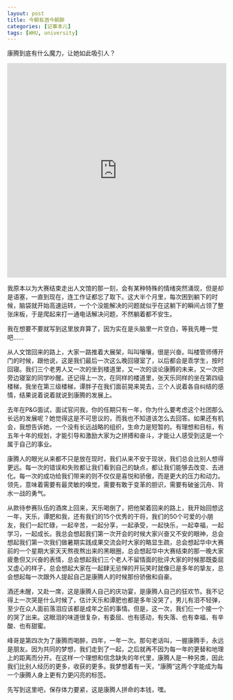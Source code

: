 ```yaml
---
layout: post
title: 今朝有酒今朝醉
categories: [记事本儿]
tags: [WHU, university]
---
```


康腾到底有什么魔力，让她如此吸引人？

<iframe src="http://player.youku.com/embed/XODczMjU4MDg=" width="510" height="498" frameborder="0" scrolling="no" webkitAllowFullScreen mozallowfullscreen allowFullScreen></iframe>

我原本以为大赛结束走出人文馆的那一刻，会有某种特殊的情绪突然涌现，但是却是语塞，一直到现在，连工作证都忘了取下。这大半个月里，每次困到躺下的时候，脑袋就开始高速运转，一个个没能解决的问题就似乎在这躺下的瞬间占领了整张床板，于是爬起来打一通电话解决问题，不然躺着都不安生。

我在想要不要就写到这里放弃算了，因为实在是头脑里一片空白，等我先睡一觉吧……

从人文馆回来的路上，大家一路推着大展架，叫叫嚷嚷，很是兴奋。叫楼管师傅开门的时候，跟他说，这是我们最后一次这么晚回寝室了，以后都会是乖学生，按时回寝。我们三个老男人又一次的坐到楼道里，又一次的谈论康腾的未来，又一次把旁边寝室的同学吵醒。还记得上一次，在同样的楼道里，张天乐同样的坐在第四级楼梯，我坐在第三级楼梯，谭胖子在我们面前晃来晃去，三个人说着各自纠结的感情，结果说着说着就说到康腾的发展上。

去年在P&G面试，面试官问我，你的任期只有一年，你为什么要考虑这个社团那么长远的发展呢？她觉得这是不可思议的，而我也不知道该怎么去回答。如果还有机会，我想告诉她，一个没有长远战略的组织，生命力是短暂的。有理想和目标，有五年十年的规划，才能引导和激励大家为之拼搏和奋斗，才能让人感受到这是一个属于自己的事业。

康腾人的眼光从来都不只是放在现时，我们从来不安于现状，我们总会比别人想得更远。每一次的错误和失败都让我们看到自己的缺点，都让我们能够去改变、去进化。每一次的成功给我们带来的则不仅仅是喜悦和骄傲，而是更大的压力和动力。领先，意味着需要有最灵敏的嗅觉，需要有敢于变革的胆识，需要有破釜沉舟、背水一战的勇气。

从款待参赛队伍的酒席上回来，天乐喝倒了，把他架着回来的路上，我开始回想这一年，天乐，谭肥和我，还有我们的15个优秀的干将，我们的50个可爱的小朋友，我们一起忙碌，一起辛苦，一起分享，一起承受，一起快乐，一起幸福，一起学习，一起成长。我总会想起我们第一次开会的时候大家兴奋又不安的眼神，总会想起我们第一次我们做暑期实践成果交流会时大家的略显生疏，总会想起华中大赛前的一个星期大家天天熬夜熬出来的黑眼圈，总会想起华中大赛结束的那一晚大家疲惫但又兴奋的表情，总会想起我们三个老人不留情面的批评大家的时候那既委屈又虚心的样子，总会想起大家在一起肆无忌惮的开玩笑时就像已是多年的挚友，总会想起每一次跟外人提起自己是康腾人的时候那份骄傲和自豪。

酒还未醒，又赴一席，这是康腾人自己的庆功宴，是康腾人自己的狂欢节。我不记得上一次哭是什么时候了，估计天乐和谭肥也都是多年没哭了，男儿有泪不轻弹，至少在众人面前落泪应该都是成年之前的事情。但是，这一次，我们仨一个接一个的哭了出来。这眼泪的味道很复杂，有委屈、也有感动，有失落、也有幸福，有辛酸、也有甜蜜。

峰哥是第四次为了康腾而喝醉，四年，一年一次。那句老话叫，一握康腾手，永远是朋友。因为共同的梦想，我们走到了一起，之后就再不因为每一年的更替和地理上的距离而分开。在这样一个理想和信念缺失的年代里，康腾人是一种另类，因此我们比别人经历的更多，收获的更多。我梦想着有一天，“康腾”这两个字能成为每一个康腾人身上更有力更闪亮的标签。

先写到这里吧，保存体力要紧，这是康腾人拼命的本钱，嘿。
